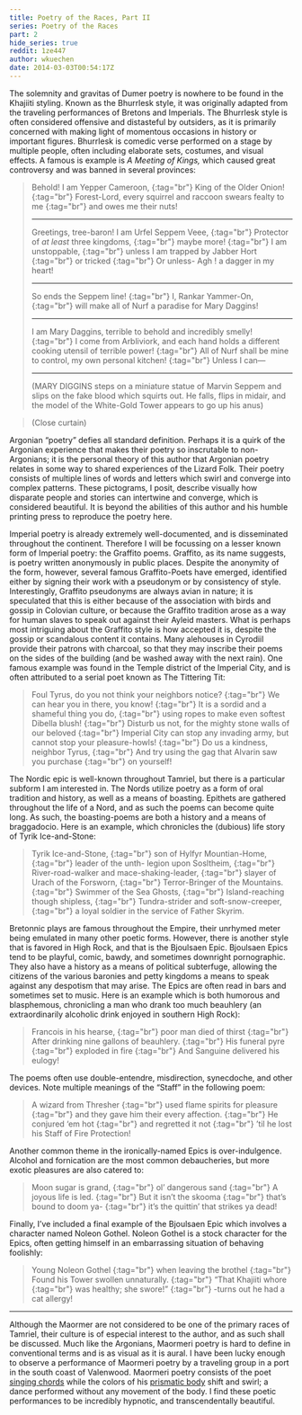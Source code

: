 ```yaml
---
title: Poetry of the Races, Part II
series: Poetry of the Races
part: 2
hide_series: true
reddit: 1ze447
author: wkuechen
date: 2014-03-03T00:54:17Z
---
```


The solemnity and gravitas of Dumer poetry is nowhere to be found in the
Khajiiti styling. Known as the Bhurrlesk style, it was originally adapted from
the traveling performances of Bretons and Imperials. The Bhurrlesk style is
often considered offensive and distasteful by outsiders, as it is primarily
concerned with making light of momentous occasions in history or important
figures. Bhurrlesk is comedic verse performed on a stage by multiple people,
often including elaborate sets, costumes, and visual effects. A famous is
example is _A Meeting of Kings,_ which caused great controversy and was banned
in several provinces:

> Behold! I am Yepper Cameroon,
> [](){:tag="br"}
> King of the Older Onion!
> [](){:tag="br"}
> Forest-Lord, every squirrel and raccoon swears fealty to me
> [](){:tag="br"}
> and owes me their nuts!
>
> ---
>
> Greetings, tree-baron! I am Urfel Seppem Veee,
> [](){:tag="br"}
> Protector of _at least_ three kingdoms,
> [](){:tag="br"}
> maybe more!
> [](){:tag="br"}
> I am unstoppable,
> [](){:tag="br"}
> unless I am trapped by Jabber Hort
> [](){:tag="br"}
> or tricked
> [](){:tag="br"}
> Or unless- Agh ! a dagger in my heart!
>
> ---
>
> So ends the Seppem line!
> [](){:tag="br"}
> I, Rankar Yammer-On,
> [](){:tag="br"}
> will make all of Nurf a paradise for Mary Daggins!
>
> ---
>
> I am Mary Daggins, terrible to behold and incredibly smelly!
> [](){:tag="br"}
> I come from Arbliviork, and each hand holds a different cooking utensil of
> terrible power!
> [](){:tag="br"}
> All of Nurf shall be mine to control, my own personal kitchen!
> [](){:tag="br"}
> Unless I can—
>
> ---
>
> (MARY DIGGINS steps on a miniature statue of Marvin Seppem and slips on the
> fake blood which squirts out. He falls, flips in midair, and the model of the
> White-Gold Tower appears to go up his anus)

> (Close curtain)

Argonian “poetry” defies all standard definition. Perhaps it is a quirk of the
Argonian experience that makes their poetry so inscrutable to non-Argonians; it
is the personal theory of this author that Argonian poetry relates in some way
to shared experiences of the Lizard Folk. Their poetry consists of multiple
lines of words and letters which swirl and converge into complex patterns. These
pictograms, I posit, describe visually how disparate people and stories can
intertwine and converge, which is considered beautiful. It is beyond the
abilities of this author and his humble printing press to reproduce the poetry
here.

Imperial poetry is already extremely well-documented, and is disseminated
throughout the continent. Therefore I will be focussing on a lesser known form
of Imperial poetry: the Graffito poems. Graffito, as its name suggests, is
poetry written anonymously in public places. Despite the anonymity of the form,
however, several famous Graffito-Poets have emerged, identified either by
signing their work with a pseudonym or by consistency of style. Interestingly,
Graffito pseudonyms are always avian in nature; it is speculated that this is
either because of the association with birds and gossip in Colovian culture, or
because the Graffito tradition arose as a way for human slaves to speak out
against their Ayleid masters. What is perhaps most intriguing about the Graffito
style is how accepted it is, despite the gossip or scandalous content it
contains. Many alehouses in Cyrodiil provide their patrons with charcoal, so
that they may inscribe their poems on the sides of the building (and be washed
away with the next rain). One famous example was found in the Temple district of
the Imperial City, and is often attributed to a serial poet known as The
Tittering Tit:

> Foul Tyrus, do you not think your neighbors notice?
> [](){:tag="br"}
> We can hear you in there, you know!
> [](){:tag="br"}
> It is a sordid and a shameful thing you do,
> [](){:tag="br"}
> using ropes to make even softest Dibella blush!
> [](){:tag="br"}
> Disturb us not, for the mighty stone walls of our beloved
> [](){:tag="br"}
> Imperial City can stop any invading army, but cannot stop your pleasure-howls!
> [](){:tag="br"}
> Do us a kindness, neighbor Tyrus,
> [](){:tag="br"}
> And try using the gag that Alvarin saw you purchase
> [](){:tag="br"}
> on yourself!

The Nordic epic is well-known throughout Tamriel, but there is a particular
subform I am interested in. The Nords utilize poetry as a form of oral tradition
and history, as well as a means of boasting. Epithets are gathered throughout
the life of a Nord, and as such the poems can become quite long. As such, the
boasting-poems are both a history and a means of braggadocio. Here is an
example, which chronicles the (dubious) life story of Tyrik Ice-and-Stone:

> Tyrik Ice-and-Stone,
> [](){:tag="br"}
> son of Hylfyr Mountian-Home,
> [](){:tag="br"}
> leader of the unth- legion upon Sosltheim,
> [](){:tag="br"}
> River-road-walker and mace-shaking-leader,
> [](){:tag="br"}
> slayer of Urach of the Forsworn,
> [](){:tag="br"}
> Terror-Bringer of the Mountains.
> [](){:tag="br"}
> Swimmer of the Sea Ghosts,
> [](){:tag="br"}
> Island-reaching though shipless,
> [](){:tag="br"}
> Tundra-strider and soft-snow-creeper,
> [](){:tag="br"}
> a loyal soldier in the service of Father Skyrim.

Bretonnic plays are famous throughout the Empire, their unrhymed meter being
emulated in many other poetic forms. However, there is another style that is
favored in High Rock, and that is the Bjoulsaen Epic. Bjoulsaen Epics tend to be
playful, comic, bawdy, and sometimes downright pornographic. They also have a
history as a means of political subterfuge, allowing the citizens of the various
baronies and petty kingdoms a means to speak against any despotism that may
arise. The Epics are often read in bars and sometimes set to music. Here is an
example which is both humorous and blasphemous, chronicling a man who drank too
much beauhlery (an extraordinarily alcoholic drink enjoyed in southern High
Rock):

> Francois in his hearse,
> [](){:tag="br"}
> poor man died of thirst
> [](){:tag="br"}
> After drinking nine gallons of beauhlery.
> [](){:tag="br"}
> His funeral pyre
> [](){:tag="br"}
> exploded in fire
> [](){:tag="br"}
> And Sanguine delivered his eulogy!

The poems often use double-entendre, misdirection, synecdoche, and other
devices. Note multiple meanings of the “Staff” in the following poem:

> A wizard from Thresher
> [](){:tag="br"}
> used flame spirits for pleasure
> [](){:tag="br"}
> and they gave him their every affection.
> [](){:tag="br"}
> He conjured ‘em hot
> [](){:tag="br"}
> and regretted it not
> [](){:tag="br"}
> ’til he lost his Staff of Fire Protection!

Another common theme in the ironically-named Epics is over-indulgence. Alcohol
and fornication are the most common debaucheries, but more exotic pleasures are
also catered to:

> Moon sugar is grand,
> [](){:tag="br"}
> ol’ dangerous sand
> [](){:tag="br"}
> A joyous life is led.
> [](){:tag="br"}
> But it isn’t the skooma
> [](){:tag="br"}
> that’s bound to doom ya-
> [](){:tag="br"}
> it’s the quittin’ that strikes ya dead!

Finally, I’ve included a final example of the Bjoulsaen Epic which involves a
character named Noleon Gothel. Noleon Gothel is a stock character for the Epics,
often getting himself in an embarrassing situation of behaving foolishly:

> Young Noleon Gothel
> [](){:tag="br"}
> when leaving the brothel
> [](){:tag="br"}
> Found his Tower swollen unnaturally.
> [](){:tag="br"}
> “That Khajiiti whore
> [](){:tag="br"}
> was healthy; she swore!”
> [](){:tag="br"}
> -turns out he had a cat allergy!

---

Although the Maormer are not considered to be one of the primary races of
Tamriel, their culture is of especial interest to the author, and as such shall
be discussed. Much like the Argonians, Maormeri poetry is hard to define in
conventional terms and is as visual as it is aural. I have been lucky enough to
observe a performance of Maormeri poetry by a traveling group in a port in the
south coast of Valenwood. Maormeri poetry consists of the poet
[singing chords][0]
while the colors of his
[prismatic body][1] shift and swirl; a
dance performed without any movement of the body. I find these poetic
performances to be incredibly hypnotic, and transcendentally beautiful.

[0]: https://www.youtube.com/watch?v=MPJSyplE9T4&list=PLTUlTwlsdlFRtOzDeVQNHBZraQYROgROf
[1]: https://www.youtube.com/watch?v=jVD67pMdv9k
